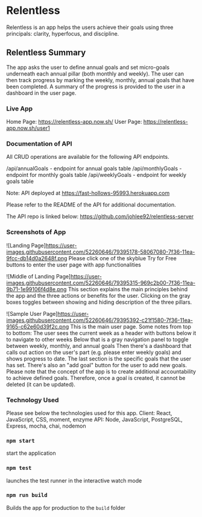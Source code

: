 # Relentless
Relentless is an app helps the users achieve their goals using three principals: clarity, hyperfocus, and discipline.

## Relentless Summary
The app asks the user to define annual goals and set micro-goals underneath each annual pillar (both monthly and weekly).
The user can then track progress by marking the weekly, monthly, annual goals that have been completed.
A summary of the progress is provided to the user in a dashboard in the user page.

### Live App
Home Page: https://relentless-app.now.sh/
User Page: https://relentless-app.now.sh/user1

### Documentation of API
All CRUD operations are available for the following API endpoints.

/api/annualGoals - endpoint for annual goals table
/api/monthlyGoals - endpoint for monthly goals table 
/api/weeklyGoals - endpoint for weekly goals table

Note: API deployed at https://fast-hollows-95993.herokuapp.com

Please refer to the README of the API for additional documentation.

The API repo is linked below:
https://github.com/johlee92/relentless-server

### Screenshots of App

![Landing Page]https://user-images.githubusercontent.com/52260646/79395178-58067080-7f36-11ea-9fcc-db14d0a2648f.png
Please click one of the skyblue Try for Free buttons to enter the user page with app functionalities

![Middle of Landing Page]https://user-images.githubusercontent.com/52260646/79395315-969c2b00-7f36-11ea-9b71-1e99106f4d8e.png
This section explains the main principles behind the app and the three actions or benefits for the user.
Clicking on the gray boxes toggles between showing and hiding description of the three pillars.

![Sample User Page]https://user-images.githubusercontent.com/52260646/79395392-c21f1580-7f36-11ea-9165-c62e60d39f2c.png
This is the main user page. Some notes from top to bottom:
The user sees the current week as a header with buttons below it to navigate to other weeks
Below that is a gray navigation panel to toggle between weekly, monthly, and annual goals
Then there's a dashboard that calls out action on the user's part (e.g. please enter weekly goals) and shows progress to date.
The last section is the specific goals that the user has set.
There's also an "add goal" button for the user to add new goals.
Please note that the concept of the app is to create additional accountability to achieve defined goals.
Therefore, once a goal is created, it cannot be deleted (it can be updated).

### Technology Used
Please see below the technologies used for this app.
Client: React, JavaScript, CSS, moment, enzyme
API: Node, JavaScript, PostgreSQL, Express, mocha, chai, nodemon

### `npm start`
start the application

### `npm test`
launches the test runner in the interactive watch mode

### `npm run build`
Builds the app for production to the `build` folder
